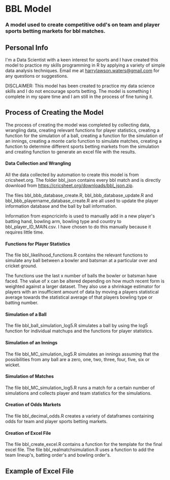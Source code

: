 # BBL Model 
### A model used to create competitive odd's on team and player sports betting markets for bbl matches.

## Personal Info
I'm a Data Scientist with a keen interest for sports and I have created this model to practice my skills programming in R by applying a variety of simple data analysis techniques. Email me at harrylawson.waters@gmail.com for any questions or suggestions.

DISCLAIMER: This model has been created to practice my data science skills and I do not encourage sports betting. The model is something I complete in my spare time and I am still in the process of fine tuning it.

## Process of Creating the Model
The process of creating the model was completed by collecting data, wrangling data, creating relevant functions for player statistics, creating a function for the simulation of a ball, creating a function for the simulation of an innings, creating a monte carlo function to simulate matches, creating a function to determine different sports betting markets from the simulation and creating function to generate an excel file with the results.

#### Data Collection and Wrangling
All the data collected by automation to create this model is from cricsheet.org. The folder bbl_json contains every bbl match and is directly download from https://cricsheet.org/downloads/bbl_json.zip.

The files bbl_bbb_database_create.R, bbl_bbb_database_update.R and bbl_bbb_playername_database_create.R are all used to update the player information database and the ball by ball information. 

Information from espncricinfo is used to manually add in a new player's batting hand, bowling arm, bowling type and country to bbl_player_ID_MAIN.csv. I have chosen to do this manually because it requires little time.

#### Functions for Player Statistics
The file bbl_likelihood_functions.R contains the relevant functions to simulate any ball between a bowler and batsman at a particular over and cricket ground.

The functions use the last x number of balls the bowler or batsman have faced. The value of x can be altered depending on how much recent form is weighted against a larger dataset. They also use a shrinkage estimator for players with an insufficient amount of data by moving a players statistical average towards the statistical average of that players bowling type or batting number. 

#### Simulation of a Ball
The file bbl_ball_simulation_log5.R simulates a ball by using the log5 function for individual matchups and the functions for player statistics.

#### Simulation of an Innings
The file bbl_MC_simulation_log5.R simulates an innings assuming that the possibilities from any ball are a zero, one, two, three, four, five, six or wicket.

#### Simulation of Matches
The file bbl_MC_simulation_log5.R runs a match for a certain number of simulations and collects player and team statistics for the simulations.

#### Creation of Odds Markets
The file bbl_decimal_odds.R creates a variety of dataframes containing odds for team and player sports betting markets.

#### Creation of Excel File
The file bbl_create_excel.R contains a function for the template for the final excel file. The file bbl_realmatchsimulation.R uses a function to add the team lineup's, batting order's and bowling order's.

## Example of Excel File



